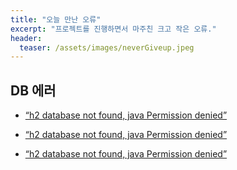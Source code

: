 ```yaml
---
title: "오늘 만난 오류"
excerpt: "프로젝트를 진행하면서 마주친 크고 작은 오류."
header:
  teaser: /assets/images/neverGiveup.jpeg
---
```


## DB 에러

- [“h2 database not found, java Permission denied”](/_posts/2022-02-06-error-1)

- [“h2 database not found, java Permission denied”](/_posts/2022-02-06-error-1/)

- [“h2 database not found, java Permission denied”](/Users/sanha/Desktop/Sanha_blog/_posts/2022-02-06-error-1/)